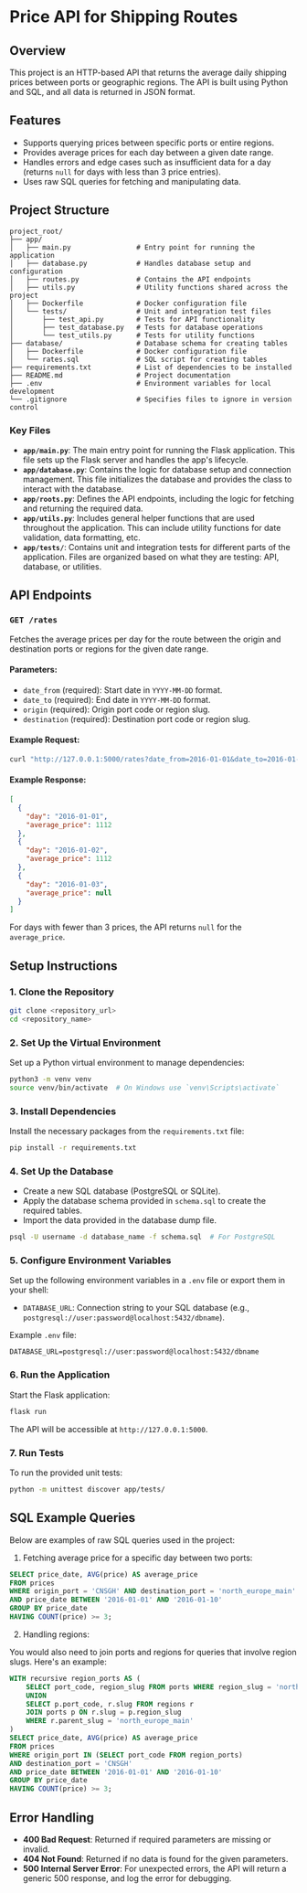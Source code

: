 # Price API for Shipping Routes

## Overview

This project is an HTTP-based API that returns the average daily shipping prices between ports or geographic regions. The API is built using Python and SQL, and all data is returned in JSON format.

## Features

- Supports querying prices between specific ports or entire regions.
- Provides average prices for each day between a given date range.
- Handles errors and edge cases such as insufficient data for a day (returns `null` for days with less than 3 price entries).
- Uses raw SQL queries for fetching and manipulating data.

## Project Structure

```
project_root/
├── app/
│   ├── main.py                # Entry point for running the application
│   ├── database.py            # Handles database setup and configuration
│   ├── routes.py              # Contains the API endpoints
│   ├── utils.py               # Utility functions shared across the project
│   ├── Dockerfile             # Docker configuration file
│   └── tests/                 # Unit and integration test files
│       ├── test_api.py        # Tests for API functionality
│       ├── test_database.py   # Tests for database operations
│       └── test_utils.py      # Tests for utility functions
├── database/                  # Database schema for creating tables
│   ├── Dockerfile             # Docker configuration file
│   └── rates.sql              # SQL script for creating tables
├── requirements.txt           # List of dependencies to be installed
├── README.md                  # Project documentation
├── .env                       # Environment variables for local development
└── .gitignore                 # Specifies files to ignore in version control
```

### Key Files

- **`app/main.py`**: The main entry point for running the Flask application. This file sets up the Flask server and handles the app's lifecycle.
- **`app/database.py`**: Contains the logic for database setup and connection management. This file initializes the database and provides the class to interact with the database.
- **`app/roots.py`**: Defines the API endpoints, including the logic for fetching and returning the required data.
- **`app/utils.py`**: Includes general helper functions that are used throughout the application. This can include utility functions for date validation, data formatting, etc.
- **`app/tests/`**: Contains unit and integration tests for different parts of the application. Files are organized based on what they are testing: API, database, or utilities.

## API Endpoints

### `GET /rates`

Fetches the average prices per day for the route between the origin and destination ports or regions for the given date range.

#### Parameters:
- `date_from` (required): Start date in `YYYY-MM-DD` format.
- `date_to` (required): End date in `YYYY-MM-DD` format.
- `origin` (required): Origin port code or region slug.
- `destination` (required): Destination port code or region slug.

#### Example Request:

```bash
curl "http://127.0.0.1:5000/rates?date_from=2016-01-01&date_to=2016-01-10&origin=CNSGH&destination=north_europe_main"
```

#### Example Response:

```json
[
  {
    "day": "2016-01-01",
    "average_price": 1112
  },
  {
    "day": "2016-01-02",
    "average_price": 1112
  },
  {
    "day": "2016-01-03",
    "average_price": null
  }
]
```

For days with fewer than 3 prices, the API returns `null` for the `average_price`.

## Setup Instructions

### 1. Clone the Repository

```bash
git clone <repository_url>
cd <repository_name>
```

### 2. Set Up the Virtual Environment

Set up a Python virtual environment to manage dependencies:

```bash
python3 -m venv venv
source venv/bin/activate  # On Windows use `venv\Scripts\activate`
```

### 3. Install Dependencies

Install the necessary packages from the `requirements.txt` file:

```bash
pip install -r requirements.txt
```

### 4. Set Up the Database

- Create a new SQL database (PostgreSQL or SQLite).
- Apply the database schema provided in `schema.sql` to create the required tables.
- Import the data provided in the database dump file.

```bash
psql -U username -d database_name -f schema.sql  # For PostgreSQL
```

### 5. Configure Environment Variables

Set up the following environment variables in a `.env` file or export them in your shell:

- `DATABASE_URL`: Connection string to your SQL database (e.g., `postgresql://user:password@localhost:5432/dbname`).

Example `.env` file:

```
DATABASE_URL=postgresql://user:password@localhost:5432/dbname
```

### 6. Run the Application

Start the Flask application:

```bash
flask run
```

The API will be accessible at `http://127.0.0.1:5000`.

### 7. Run Tests

To run the provided unit tests:

```bash
python -m unittest discover app/tests/
```

## SQL Example Queries

Below are examples of raw SQL queries used in the project:

1. Fetching average price for a specific day between two ports:

```sql
SELECT price_date, AVG(price) AS average_price
FROM prices
WHERE origin_port = 'CNSGH' AND destination_port = 'north_europe_main'
AND price_date BETWEEN '2016-01-01' AND '2016-01-10'
GROUP BY price_date
HAVING COUNT(price) >= 3;
```

2. Handling regions:

You would also need to join ports and regions for queries that involve region slugs. Here's an example:

```sql
WITH recursive region_ports AS (
    SELECT port_code, region_slug FROM ports WHERE region_slug = 'north_europe_main'
    UNION
    SELECT p.port_code, r.slug FROM regions r
    JOIN ports p ON r.slug = p.region_slug
    WHERE r.parent_slug = 'north_europe_main'
)
SELECT price_date, AVG(price) AS average_price
FROM prices
WHERE origin_port IN (SELECT port_code FROM region_ports)
AND destination_port = 'CNSGH'
AND price_date BETWEEN '2016-01-01' AND '2016-01-10'
GROUP BY price_date
HAVING COUNT(price) >= 3;
```

## Error Handling

- **400 Bad Request**: Returned if required parameters are missing or invalid.
- **404 Not Found**: Returned if no data is found for the given parameters.
- **500 Internal Server Error**: For unexpected errors, the API will return a generic 500 response, and log the error for debugging.



